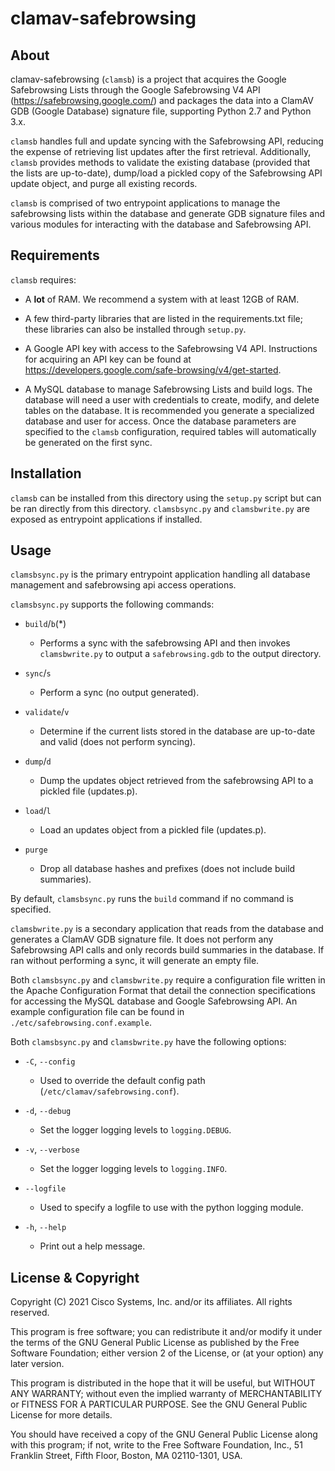 # clamav-safebrowsing

## About

clamav-safebrowsing (`clamsb`) is a project that acquires the Google
Safebrowsing Lists through the Google Safebrowsing V4 API
(https://safebrowsing.google.com/) and packages the data into a ClamAV GDB
(Google Database) signature file, supporting Python 2.7 and Python 3.x.

`clamsb` handles full and update syncing with the Safebrowsing API, reducing the
expense of retrieving list updates after the first retrieval. Additionally,
`clamsb` provides methods to validate the existing database (provided that the
lists are up-to-date), dump/load a pickled copy of the Safebrowsing API update
object, and purge all existing records.

`clamsb` is comprised of two entrypoint applications to manage the safebrowsing
lists within the database and generate GDB signature files and various modules
for interacting with the database and Safebrowsing API.

## Requirements

`clamsb` requires:

- A **lot** of RAM. We recommend a system with at least 12GB of RAM.

- A few third-party libraries that are listed in the
requirements.txt file; these libraries can also be installed through `setup.py`.

- A Google API key with access to the Safebrowsing V4 API.
Instructions for acquiring an API key can be found at https://developers.google.com/safe-browsing/v4/get-started.

- A MySQL database to manage Safebrowsing Lists and build logs.
The database will need a user with credentials to create, modify, and delete
tables on the database. It is recommended you generate a specialized database
and user for access. Once the database parameters are specified to the `clamsb`
configuration, required tables will automatically be generated on the first
sync.

## Installation

`clamsb` can be installed from this directory using the `setup.py` script but
can be ran directly from this directory. `clamsbsync.py` and `clamsbwrite.py`
are exposed as entrypoint applications if installed.

## Usage

`clamsbsync.py` is the primary entrypoint application handling all database
management and safebrowsing api access operations.

`clamsbsync.py` supports the following commands:

- `build`/`b`(*)
  - Performs a sync with the safebrowsing API and then invokes `clamsbwrite.py`
    to output a `safebrowsing.gdb` to the output directory.

- `sync`/`s`
  - Perform a sync (no output generated).

- `validate`/`v`
  - Determine if the current lists stored in the database are up-to-date and
    valid (does not perform syncing).

- `dump`/`d`
  - Dump the updates object retrieved from the safebrowsing API to a pickled
    file (updates.p).

- `load`/`l`
  - Load an updates object from a pickled file (updates.p).

- `purge`
  - Drop all database hashes and prefixes (does not include build summaries).

By default, `clamsbsync.py` runs the `build` command if no command is specified.

`clamsbwrite.py` is a secondary application that reads from the database and
generates a ClamAV GDB signature file. It does not perform any Safebrowsing API
calls and only records build summaries in the database. If ran without
performing a sync, it will generate an empty file.

Both `clamsbsync.py` and `clamsbwrite.py` require a configuration file written
in the Apache Configuration Format that detail the connection specifications
for accessing the MySQL database and Google Safebrowsing API. An example
configuration file can be found in `./etc/safebrowsing.conf.example`.

Both `clamsbsync.py` and `clamsbwrite.py` have the following options:

- `-C`, `--config`
  - Used to override the default config path (`/etc/clamav/safebrowsing.conf`).

- `-d`, `--debug`
  - Set the logger logging levels to `logging.DEBUG`.

- `-v`, `--verbose`
  - Set the logger logging levels to `logging.INFO`.

- `--logfile`
  - Used to specify a logfile to use with the python logging module.

- `-h`, `--help`
  - Print out a help message.

## License & Copyright

Copyright (C) 2021 Cisco Systems, Inc. and/or its affiliates. All rights reserved.

This program is free software; you can redistribute it and/or
modify it under the terms of the GNU General Public License
as published by the Free Software Foundation; either version 2
of the License, or (at your option) any later version.

This program is distributed in the hope that it will be useful,
but WITHOUT ANY WARRANTY; without even the implied warranty of
MERCHANTABILITY or FITNESS FOR A PARTICULAR PURPOSE.  See the
GNU General Public License for more details.

You should have received a copy of the GNU General Public License
along with this program; if not, write to the Free Software
Foundation, Inc., 51 Franklin Street, Fifth Floor, Boston, MA  02110-1301, USA.
